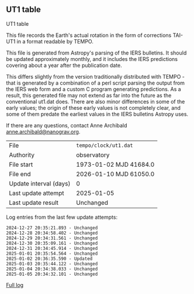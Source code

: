 
## UT1 table

UT1 table

This file records the Earth's actual rotation in the form of
corrections TAI-UT1 in a format readable by TEMPO.

This file is generated from Astropy's parsing of the IERS
bulletins. It should be updated approximately monthly, and it
includes the IERS predictions covering about a year after the
publication date.

This differs slightly from the version traditionally distributed
with TEMPO - that is generated by a combination of a perl script
parsing the output from the IERS web form and a custom C program
generating predictions. As a result, this generated file may not
extend as far into the future as the conventional ut1.dat does.
There are also minor differences in some of the early values; the
origin of these early values is not completely clear, and some of
them predate the earliest values in the IERS bulletins Astropy uses.

If there are any questions, contact Anne Archibald
<anne.archibald@nanograv.org>.

|     |     |
|:--- |:--- |
| File | `tempo/clock/ut1.dat` |
| Authority | observatory |
| File start | 1973-01-02 MJD 41684.0 |
| File end | 2026-01-10 MJD 61050.0 |
| Update interval (days) | 0 |
| Last update attempt | 2025-01-05 |
| Last update result | Unchanged |

Log entries from the last few update attempts:
```
2024-12-27 20:35:21.893 - Unchanged
2024-12-28 20:34:58.402 - Unchanged
2024-12-29 20:34:31.561 - Unchanged
2024-12-30 20:35:09.161 - Unchanged
2024-12-31 20:34:45.914 - Unchanged
2025-01-01 20:35:54.564 - Unchanged
2025-01-02 20:36:35.590 - Updated
2025-01-03 20:35:44.122 - Unchanged
2025-01-04 20:34:38.033 - Unchanged
2025-01-05 20:34:32.101 - Unchanged
```
[Full log](https://raw.githubusercontent.com/ipta/pulsar-clock-corrections/main/log/tempo/clock/ut1.dat.log)
